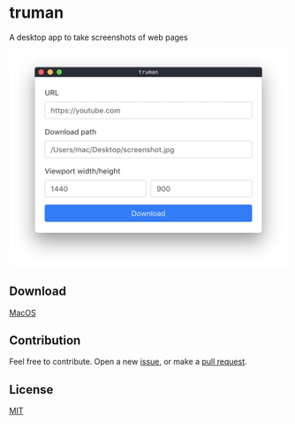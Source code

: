 # truman

A desktop app to take screenshots of web pages

<img src="preview.jpg" alt="truman preview" width="612" />

## Download

[MacOS](https://github.com/ozgrozer/truman/releases/download/v0.0.3/truman-0.0.3-mac.zip)

## Contribution

Feel free to contribute. Open a new [issue](https://github.com/ozgrozer/truman/issues), or make a [pull request](https://github.com/ozgrozer/truman/pulls).

## License

[MIT](license)

